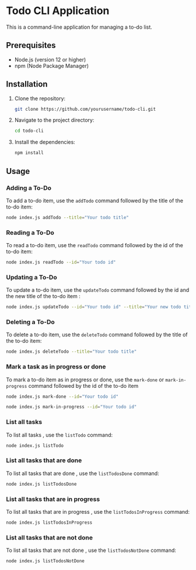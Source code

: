 # Todo CLI Application

This is a command-line application for managing a to-do list.

## Prerequisites

- Node.js (version 12 or higher)
- npm (Node Package Manager)

## Installation

1. Clone the repository:
    ```sh
    git clone https://github.com/yourusername/todo-cli.git
    ```
2. Navigate to the project directory:
    ```sh
    cd todo-cli
    ```
3. Install the dependencies:
    ```sh
    npm install
    ```

## Usage

### Adding a To-Do

To add a to-do item, use the `addTodo` command followed by the title of the to-do item:
```sh
node index.js addTodo --title="Your todo title"
```

### Reading a To-Do

To read a to-do item, use the `readTodo` command followed by the id of the to-do item:
```sh
node index.js readTodo --id="Your todo id"
```

### Updating a To-Do

To update a to-do item, use the `updateTodo` command followed by the id and the new title of the to-do item  :
```sh
node index.js updateTodo --id="Your todo id" --title="Your new todo title"
```
### Deleting a To-Do

To delete a to-do item, use the `deleteTodo` command followed by the title of the to-do item:
```sh
node index.js deleteTodo --title="Your todo title"
```

### Mark a task as in progress or done 

To mark a to-do item as in progress or done, use the `mark-done` or `mark-in-progress` command followed by the id of the to-do item
```sh
node index.js mark-done --id="Your todo id"
```
```sh
node index.js mark-in-progress --id="Your todo id"
```

### List all tasks

To list all tasks , use the `listTodo` command:
```sh
node index.js listTodo
```

### List all tasks that are done

To list all tasks that are done , use the `listTodosDone` command:
```sh
node index.js listTodosDone
```

### List all tasks that are in progress

To list all tasks that are in progress , use the `listTodosInProgress` command:
```sh
node index.js listTodosInProgress
```

### List all tasks that are not done

To list all tasks that are not done , use the `listTodosNotDone` command:
```sh
node index.js listTodosNotDone
```
